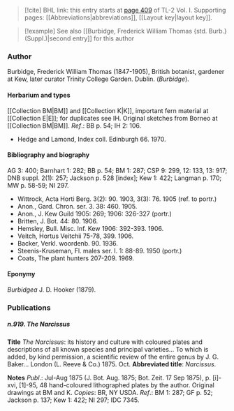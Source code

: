 > [!cite] BHL link: this entry starts at [page 409](https://www.biodiversitylibrary.org/item/103414#page/457/mode/1up) of TL-2 Vol. I.
> Supporting pages: [[Abbreviations|abbreviations]], [[Layout key|layout key]].

> [!example] See also [[Burbidge, Frederick William Thomas {std. Burb.} (Suppl.)|second entry]] for this author

### Author

Burbidge, Frederick William Thomas (1847-1905), British botanist, gardener at Kew, later curator Trinity College Garden. Dublin. (*Burbidge*).

#### Herbarium and types

[[Collection BM|BM]] and [[Collection K|K]], important fern material at [[Collection E|E]]; for duplicates see IH. Original sketches from Borneo at [[Collection BM|BM]].
*Ref*.: BB p. 54; IH 2: 106.
- Hedge and Lamond, Index coll. Edinburgh 66. 1970.

#### Bibliography and biography

AG 3: 400; Barnhart 1: 282; BB p. 54; BM 1: 287; CSP 9: 299, 12: 133, 13: 917; DNB suppl. 2(1): 257; Jackson p. 528 \[index\]; Kew 1: 422; Langman p. 170; MW p. 58-59; NI 297.
- Wittrock, Acta Horti Berg. 3(2): 90. 1903, 3(3): 76. 1905 (ref. to portr.)
- Anon., Gard. Chron. ser. 3. 38: 460. 1905.
- Anon., J. Kew Guild 1905: 269; 1906: 326-327 (portr.)
- Britten, J. Bot. 44: 80. 1906.
- Hemsley, Bull. Misc. Inf. Kew 1906: 392-393. 1906.
- Veitch, Hortus Veitchii 75-78, 399. 1906.
- Backer, Verkl. woordenb. 90. 1936.
- Steenis-Kruseman, Fl. males ser. I. 1: 88-89. 1950 (portr.)
- Coats, The plant hunters 207-209. 1969.

#### Eponymy

*Burbidgea* J. D. Hooker (1879).

### Publications

##### n.919. The Narcissus

**Title**
*The Narcissus*: its history and culture with coloured plates and descriptions of all known species and principal varieties... To which is added, by kind permission, a scientific review of the entire genus by J. G. Baker... London (L. Reeve & Co.) 1875. Oct.
**Abbreviated title**: *Narcissus*.

**Notes**
*Publ*.: Jul-Aug 1875 (J. Bot. Aug. 1875; Bot. Zeit. 17 Sep 1875), p. \[i\]-xvi, \[1\]-95, 48 hand-coloured lithographed plates by the author. Original drawings at BM and K.
*Copies*: BR, NY USDA.
*Ref*.: BM 1: 287; GF p. 52; Jackson p. 137; Kew 1: 422; NI 297; IDC 7345.


